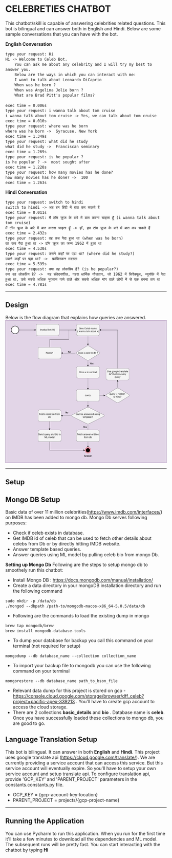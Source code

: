 # CELEBRETIES CHATBOT
This chatbot/skill is capable of answering celebrities related questions. This bot is bilingual and can answer both in English and Hindi. Below are some sample
conversations that you can have with the bot.

**English Conversation**
```
type your request: Hi
Hi -> Welcome to Celeb Bot.
    You can ask me about any celebrity and I will try my best to answer you.
    Below are the ways in which you can interact with me:
    I want to talk about Leonardo DiCaprio
    When was he born ?
    When was Angelina Jolie born ?
    What are Brad Pitt's popular films?
    
exec time = 0.006s
type your request: i wanna talk about tom cruise
i wanna talk about tom cruise -> Yes, we can talk about tom cruise
exec time = 0.010s
type your request: where was he born
where was he born ->  Syracuse, New York
exec time = 1.349s
type your request: what did he study
what did he study ->  Franciscan seminary
exec time = 1.269s
type your request: is he popular ?
is he popular ? ->  most sought after
exec time = 1.220s
type your request: how many movies has he done?
how many movies has he done? ->  100
exec time = 1.263s
```
**Hindi Conversation**
```
type your request: switch to hindi
switch to hindi -> अब हम हिंदी में बात कर सकते हैं
exec time = 0.011s
type your request: मैं टॉम क्रूज के बारे में बात करना चाहता हूँ (i wanna talk about tom cruise)
मैं टॉम क्रूज के बारे में बात करना चाहता हूँ -> हाँ, हम टॉम क्रूज के बारे में बात कर सकते हैं
exec time = 2.432s
type your request: वह कब पैदा हुआ था (when was he born)
वह कब पैदा हुआ था -> टॉम क्रूज का जन्म 1962 में हुआ था
exec time = 4.530s
type your request: उसने कहाँ पर पढ़ा था? (where did he study?)
उसने कहाँ पर पढ़ा था? ->  फ्रांसिस्कन मदरसा
exec time = 5.595s
type your request: क्या वह लोकप्रिय है? (is he popular?)
क्या वह लोकप्रिय है? ->  यह संवेदनशील, गहरा धार्मिक नौजवान, जो 1962 में सिरैक्यूज़, न्यूयॉर्क में पैदा हुआ था, उसे सबसे अधिक भुगतान पाने वाले और सबसे अधिक मांग वाले लोगों में से एक बनना तय था
exec time = 4.781s
```

------------
## Design
Below is the flow diagram that explains how queries are answered.
![dff flow diagram](resources/dff_flow_diagram.jpeg "Chatbot flow diagram")

------------
## Setup

## Mongo DB Setup
Basic data of over 11 million celebrities(https://www.imdb.com/interfaces/) on IMDB has been added to mongo db. Mongo Db serves following purposes:
- Check if celeb exists in database.
- Get IMDB id of celeb that can be used to fetch other details about celebs from Db or by directly hitting IMDB website.
- Answer template based queries.
- Answer queries using ML model by pulling celeb bio from mongo Db.

**Setting up Mongo Db**
Following are the steps to setup mongo db to smoothely run this chatbot:

- Install Mongo DB : https://docs.mongodb.com/manual/installation/
- Create a data directory in your mongoDB installation directory and run the following command
```
sudo mkdir -p /data/db
./mongod --dbpath /path-to/mongodb-macos-x86_64-5.0.5/data/db
```

- Following are the commands to load the existing dump in mongo
```
brew tap mongodb/brew
brew install mongodb-database-tools
```

- To dump your database for backup you call this command on your terminal (not required for setup)

```
mongodump --db database_name --collection collection_name
```
- To import your backup file to mongodb you can use the following command on your terminal
```
mongorestore --db database_name path_to_bson_file
```
- Relevant data dump for this project is stored on gcp - https://console.cloud.google.com/storage/browser/dff_celeb?project=pacific-apex-339213 . You'll have to create gcp account to access the cloud storage.
- There are 2 collections **basic_details** and **bio** . Database name is **celeb**. Once you have successfully loaded these collections to mongo db, you are good to go.

## Language Translation Setup

This bot is bilingual. It can answer in both **English** and **Hindi**. This project uses google translate api (https://cloud.google.com/translate/). We are currently providing a service account that can access this service. But this service account will eventually expire. So you'll have to setup your own service account and setup translate api.
To configure translation api, provide 'GCP_KEY' and 'PARENT_PROJECT' parameters in the constants.constants.py file.
- GCP_KEY = {gcp-account-key-location}
- PARENT_PROJECT = projects/{gcp-project-name}

-----------
## Running the Application
You can use Pycharm to run this application. When you run for the first time it'll take a few minutes to download all the dependencies and ML model. The subsequent runs will be pretty fast. You can start interacting with the chatbot by typing **Hi**
